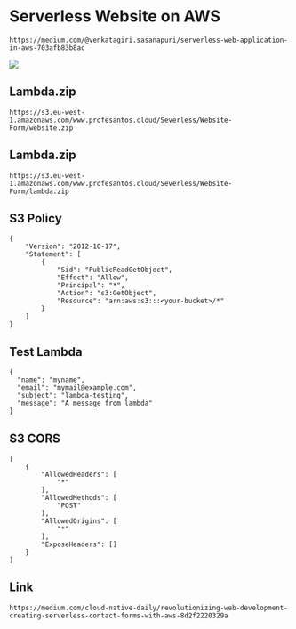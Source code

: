 # Serverless Website on AWS
```
https://medium.com/@venkatagiri.sasanapuri/serverless-web-application-in-aws-703afb83b8ac
```
![](serverless.png)

## Lambda.zip
```
https://s3.eu-west-1.amazonaws.com/www.profesantos.cloud/Severless/Website-Form/website.zip
```

## Lambda.zip
```
https://s3.eu-west-1.amazonaws.com/www.profesantos.cloud/Severless/Website-Form/lambda.zip
```

## S3 Policy
```
{
    "Version": "2012-10-17",
    "Statement": [
        {
            "Sid": "PublicReadGetObject",
            "Effect": "Allow",
            "Principal": "*",
            "Action": "s3:GetObject",
            "Resource": "arn:aws:s3:::<your-bucket>/*"
        }
    ]
}
```
## Test Lambda
```
{
  "name": "myname",
  "email": "mymail@example.com",
  "subject": "lambda-testing",
  "message": "A message from lambda"
}
```
## S3 CORS
```
[
    {
        "AllowedHeaders": [
            "*"
        ],
        "AllowedMethods": [
            "POST"
        ],
        "AllowedOrigins": [
            "*"
        ],
        "ExposeHeaders": []
    }
]
```

## Link
```
https://medium.com/cloud-native-daily/revolutionizing-web-development-creating-serverless-contact-forms-with-aws-8d2f2220329a
```

